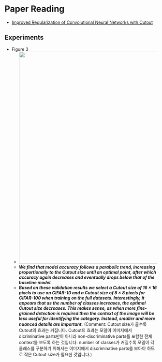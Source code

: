 # Paper Reading
- [Improved Regularization of Convolutional Neural Networks with Cutout](https://arxiv.org/pdf/1708.04552.pdf)
## Experiments
- Figure 3
    - <img src="https://user-images.githubusercontent.com/105417680/229458790-c47a4ef5-dce4-42de-b257-4e914188536e.png" width="700">
    - ***We find that model accuracy follows a parabolic trend, increasing proportionally to the Cutout size until an optimal point, after which accuracy again decreases and eventually drops below that of the baseline model.***
    - ***Based on these validation results we select a Cutout size of 16 × 16 pixels to use on CIFAR-10 and a Cutout size of 8 × 8 pixels for CIFAR-100 when training on the full datasets. Interestingly, it appears that as the number of classes increases, the optimal Cutout size decreases. This makes sense, as when more fine-grained detection is required then the context of the image will be less useful for identifying the category. Instead, smaller and more nuanced details are important.*** (Comment: Cutout size가 클수록 Cutout의 효과는 커집니다. Cutout의 효과는 모델이 이미지에서 dicriminative parts만이 아니라 non-discriminative parts를 포함한 전체 context를 보도록 하는 것입니다. number of classes가 커질수록 모델이 각 클래스를 구분하기 위해서는 이미지에서 discriminative parts를 보아야 하므로 작은 Cutout size가 필요한 것입니다.)
